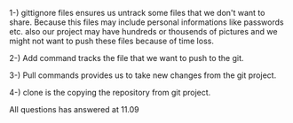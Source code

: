 1-) gittignore files ensures us untrack some files that we don't want to share. Because this files may include personal informations like passwords etc. also our project may have hundreds or thousends of pictures and we might not want to push these files because of time loss.

2-) Add command tracks the file that we want to push to the git.

3-) Pull commands provides us to take new changes from the git project.

4-) clone is the copying the repository from git project.

All questions has answered at 11.09

